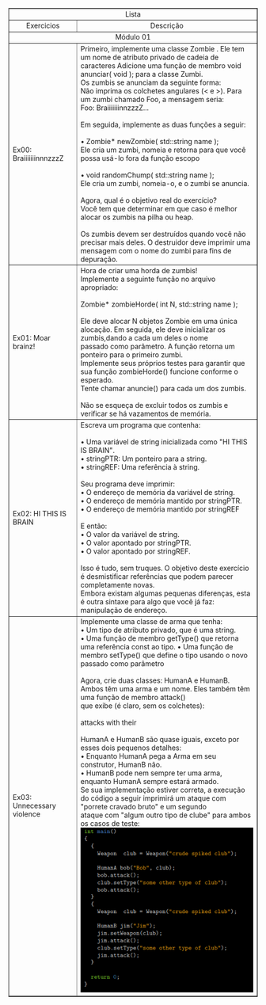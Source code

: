 <table border="1" width="300">

   <tr>
    <td  align="center"colspan="4">Lista</td>
   </tr>
  
   <tr>
      <td align="center">Exercicios </td>
      <td align="center">Descrição </td>
  </tr>
   <tr>
    <td  align="center"colspan="4">Módulo 01</td>
   </tr>
   <tr>
    <td>Ex00: BraiiiiiiinnnzzzZ</td>
    <td>Primeiro, implemente uma classe Zombie . Ele tem um nome de atributo privado de cadeia de caracteres
    Adicione uma função de membro void anunciar( void ); para a classe Zumbi.<br>
	 Os zumbis se anunciam da seguinte forma:<br>
	 Não imprima os colchetes angulares (< e >). Para um zumbi chamado Foo, a mensagem seria:<br>
	 Foo: BraiiiiiiinnzzzZ...<br><br>
	 Em seguida, implemente as duas funções a seguir:<br><br>
	 • Zombie* newZombie( std::string name );<br>
	 Ele cria um zumbi, nomeia e retorna para que você possa usá-lo fora da função escopo<br><br>
	 • void randomChump( std::string name );<br>
	 Ele cria um zumbi, nomeia-o, e o zumbi se anuncia.<br><br>
	 Agora, qual é o objetivo real do exercício?<br>
	 Você tem que determinar em que caso é melhor alocar os zumbis na pilha ou heap.<br><br>
	 Os zumbis devem ser destruídos quando você não precisar mais deles. O destruidor deve imprimir uma mensagem com o nome do zumbi para 	       fins de depuração.</td>
   </tr>
   <tr>
    <td>Ex01: Moar brainz!</td>
    <td>Hora de criar uma horda de zumbis!<br>
    Implemente a seguinte função no arquivo apropriado:<br><br>
    Zombie* zombieHorde( int N, std::string name );<br><br>
    Ele deve alocar N objetos Zombie em uma única alocação. Em seguida, ele deve inicializar os zumbis,dando a cada um deles o nome <br>           passado como parâmetro. A função retorna um ponteiro para o primeiro zumbi.<br>
    Implemente seus próprios testes para garantir que sua função zombieHorde() funcione conforme o esperado.<br>
    Tente chamar anuncie() para cada um dos zumbis.<br><br>
    Não se esqueça de excluir todos os zumbis e verificar se há vazamentos de memória.</td>
   </tr>
   <tr>
    <td>Ex02: HI THIS IS BRAIN</td>
    <td>Escreva um programa que contenha:<br><br>
    • Uma variável de string inicializada como "HI THIS IS BRAIN".<br>
    • stringPTR: Um ponteiro para a string.<br>
    • stringREF: Uma referência à string.<br><br>
    Seu programa deve imprimir:<br>
    • O endereço de memória da variável de string.<br>
    • O endereço de memória mantido por stringPTR.<br>
    • O endereço de memória mantido por stringREF<br><br>
    E então:<br>
    • O valor da variável de string.<br>
    • O valor apontado por stringPTR.<br>
    • O valor apontado por stringREF.<br><br>
    Isso é tudo, sem truques. O objetivo deste exercício é desmistificar referências que podem parecer completamente novas.<br>
    Embora existam algumas pequenas diferenças, esta é outra sintaxe para algo que você já faz: manipulação de endereço.<br>
   </tr>
   <tr>
    <td>Ex03: Unnecessary violence</td>
    <td>Implemente uma classe de arma que tenha:<br>
    • Um tipo de atributo privado, que é uma string.<br>
    • Uma função de membro getType() que retorna uma referência const ao tipo.
    • Uma função de membro setType() que define o tipo usando o novo passado como parâmetro<br><br>
    Agora, crie duas classes: HumanA e HumanB. Ambos têm uma arma e um nome. Eles também têm uma função de membro attack()<br>
    que exibe (é claro, sem os colchetes):<br><br>
    <name> attacks with their <weapon type><br><br>
    HumanA e HumanB são quase iguais, exceto por esses dois pequenos detalhes:<br>
    • Enquanto HumanA pega a Arma em seu construtor, HumanB não.<br>
    • HumanB pode nem sempre ter uma arma, enquanto HumanA sempre estará armado.<br>
    Se sua implementação estiver correta, a execução do código a seguir imprimirá um ataque com "porrete cravado bruto" e um segundo<br>
    ataque com "algum outro tipo de clube" para ambos os casos de teste:<br>
    <img src="../img/ex03_modulo01.png"><br>
    
   </tr>

</table>
